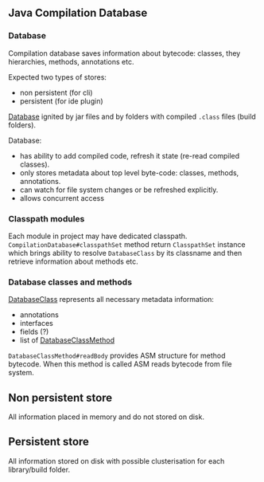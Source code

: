## Java Compilation Database

### Database
Compilation database saves information about bytecode: classes, they hierarchies, methods, annotations etc.

Expected two types of stores:
- non persistent (for cli)
- persistent (for ide plugin)

[Database](https://github.com/UnitTestBot/JavaCompilationDatabase/blob/master/src/main/kotlin/com/huawei/java/compilation/database/api/Api.kt#L44) ignited by jar files and by 
folders with compiled `.class` files (build folders). 

Database:
- has ability to add compiled code, refresh it state (re-read compiled classes).
- only stores metadata about top level byte-code: classes, methods, annotations.
- can watch for file system changes or be refreshed explicitly.
- allows concurrent access

### Classpath modules
Each module in project may have dedicated classpath. `CompilationDatabase#classpathSet` method return `ClasspathSet` instance which brings 
ability to resolve `DatabaseClass` by its classname and then retrieve information about methods etc.

### Database classes and methods
[DatabaseClass](https://github.com/UnitTestBot/JavaCompilationDatabase/blob/master/src/main/kotlin/com/huawei/java/compilation/database/api/Api.kt#L5) represents
all necessary metadata information:
- annotations
- interfaces
- fields (?)
- list of [DatabaseClassMethod](https://github.com/UnitTestBot/JavaCompilationDatabase/blob/master/src/main/kotlin/com/huawei/java/compilation/database/api/Api.kt#L26)

`DatabaseClassMethod#readBody` provides ASM structure for method bytecode. When this method is called ASM reads bytecode from file system.

## Non persistent store

All information placed in memory and do not stored on disk.

## Persistent store

All information stored on disk with possible clusterisation for each library/build folder.
